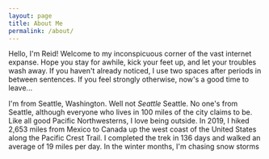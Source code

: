 ```yaml
---
layout: page
title: About Me
permalink: /about/
---
```


Hello, I'm Reid!  Welcome to my inconspicuous corner of the vast internet expanse.  Hope you stay for awhile, kick your feet up, and let your troubles wash away.  If you haven't already noticed, I use two spaces after periods in between sentences.  If you feel strongly otherwise, now's a good time to leave...

I'm from Seattle, Washington.  Well not *Seattle* Seattle.  No one's from Seattle, although everyone who lives in 100 miles of the city claims to be.  Like all good Pacific Northwesterns, I love being outside.  In 2019, I hiked 2,653 miles from Mexico to Canada up the west coast of the United States along the Pacific Crest Trail.  I completed the trek in 136 days and walked an average of 19 miles per day. In the winter months, I'm chasing snow storms
	
<!--stackedit_data:
eyJoaXN0b3J5IjpbMTEwNDk4MTAxOCwtNDg0MDcyMjA4XX0=
-->